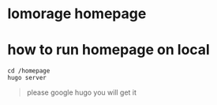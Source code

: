# lomorage homepage

# how to run homepage on local
~~~ 
cd /homepage
hugo server
~~~
> please google hugo you will get it


